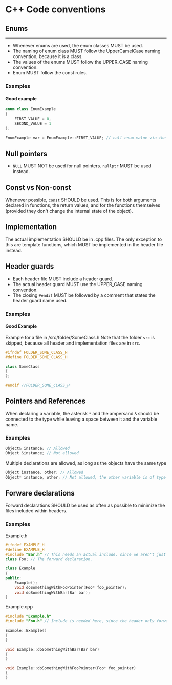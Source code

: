 # C++ Code conventions
## Enums
----
* Whenever enums are used, the enum classes MUST be used.
* The naming of enum class MUST follow the UpperCamelCase naming convention, because it is a class.
* The values of the enums MUST follow the UPPER_CASE naming convention.
* Enum MUST follow the const rules.

### Examples
#### Good example
``` cpp
enum class EnumExample
{
    FIRST_VALUE = 0,
    SECOND_VALUE = 1
};

EnumExample var = EnumExample::FIRST_VALUE; // call enum value via the scope of the enum class

```
## Null pointers
* `NULL` MUST NOT be used for null pointers. `nullptr` MUST be used instead.

## Const vs Non-const
Whenever possible, `const` SHOULD be used. This is for both arguments declared in functions, the return values, and for the functions themselves (provided they don't change the internal state of the object).

## Implementation
The actual implementation SHOULD be in .cpp files. The only exception to this  are template functions, which MUST be implemented in the header file instead.

## Header guards
* Each header file MUST include a header guard.
* The actual header guard MUST use the UPPER_CASE naming convention.
* The closing `#endif` MUST be followed by a comment that states the header guard name used.

### Examples
#### Good Example
Example for a file in /src/folder/SomeClass.h
Note that the folder `src` is skipped, because all header and implementation files are in `src`.
``` cpp
#ifndef FOLDER_SOME_CLASS_H
#define FOLDER_SOME_CLASS_H

class SomeClass
{
};

#endif //FOLDER_SOME_CLASS_H
```

## Pointers and References
When declaring a variable, the asterisk `*` and the ampersand `&` should be connected to the type while leaving a space between it and the variable name.

### Examples
``` cpp
Object& instance; // Allowed
Object &instance; // Not allowed
```
Multiple declarations are allowed, as long as the objects have the same type
``` cpp
Object instance, other; // Allowed
Object* instance, other; // Not allowed, the other variable is of type Object, rather than Object*
```

## Forware declarations
Forward declarations SHOULD be used as often as possible to minimize the files included within headers.

### Examples
Example.h
``` cpp
#ifndef EXAMPLE_H
#define EXAMPLE_H
#include "Bar.h" // This needs an actual include, since we aren't just using a pointer.
class Foo; // The forward declaration.

class Example
{
public:
    Example();
    void doSomethingWithFooPointer(Foo* foo_pointer);
    void doSomethingWithBar(Bar bar);
}
```
Example.cpp
``` cpp
#include "Example.h"
#include "Foo.h" // Include is needed here, since the header only forwardly declared it.

Example::Example()
{
}

void Example::doSomethingWithBar(Bar bar)
{
}

void Example::doSomethingWithFooPointer(Foo* foo_pointer)
{
}
```
